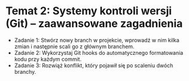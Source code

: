 # Temat 2: Systemy kontroli wersji (Git) – zaawansowane zagadnienia

- Zadanie 1: Stwórz nowy branch w projekcie, wprowadź w nim kilka zmian i następnie
  scali go z głównym branchem.
- Zadanie 2: Wykorzystaj Git hooks do automatycznego formatowania kodu przy
  każdym commit.
- Zadanie 3: Rozwiąż konflikt, który pojawił się po scaleniu dwóch branchy.
